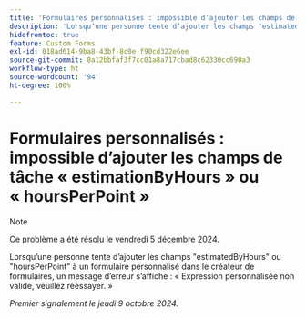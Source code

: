 ```yaml
---
title: 'Formulaires personnalisés : impossible d’ajouter les champs de tâche « estimationByHours » ou « hoursPerPoint »'
description: 'Lorsqu’une personne tente d’ajouter les champs "estimatedByHours" ou "hoursPerPoint" à un formulaire personnalisé dans le créateur de formulaires, un message d’erreur s’affiche : « Expression personnalisée non valide, veuillez réessayer. »'
hidefromtoc: true
feature: Custom Forms
exl-id: 018ad614-9ba8-43bf-8c0e-f90cd322e6ee
source-git-commit: 8a12bbfaf3f7cc01a8a717cbad8c62330cc690a3
workflow-type: ht
source-wordcount: '94'
ht-degree: 100%

---
```


# Formulaires personnalisés : impossible d’ajouter les champs de tâche « estimationByHours » ou « hoursPerPoint »

>[!NOTE]
>
>Ce problème a été résolu le vendredi 5 décembre 2024.

Lorsqu’une personne tente d’ajouter les champs &quot;estimatedByHours&quot; ou &quot;hoursPerPoint&quot; à un formulaire personnalisé dans le créateur de formulaires, un message d’erreur s’affiche : « Expression personnalisée non valide, veuillez réessayer. »

_Premier signalement le jeudi 9 octobre 2024._
